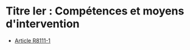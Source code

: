 # Titre Ier : Compétences et moyens d'intervention 

* [Article R8111-1](./LEGIARTI000018520908.md)
